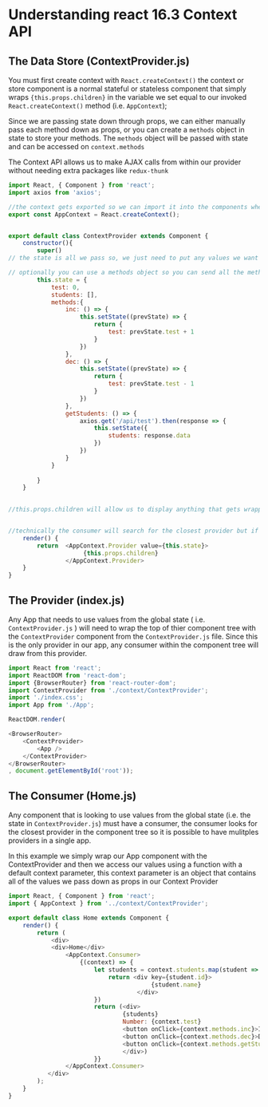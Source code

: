 # Understanding react 16.3 Context API

## The Data Store (ContextProvider.js)

You must first create context with `React.createContext()` the context or store component is a normal stateful or stateless component that simply wraps `{this.props.children}` in the variable we set equal to our invoked `React.createContext()` method (i.e. `AppContext`);

Since we are passing state down through props, we can either manually pass each method down as props, or you can create a      `methods` object in state to store your methods. The `methods` object will be passed with state and can be accessed on `context.methods`

The Context API allows us to make AJAX calls from within our provider without needing extra packages like `redux-thunk`

```js
import React, { Component } from 'react';
import axios from 'axios';

//the context gets exported so we can import it into the components where we need global state
export const AppContext = React.createContext();


export default class ContextProvider extends Component {
    constructor(){
        super()
// the state is all we pass so, we just need to put any values we want attached to the child components props into state.

// optionally you can use a methods object so you can send all the methods with state, or you would just need to pass the methods individually through prop naming and passing
        this.state = {
            test: 0,
            students: [],
            methods:{
                inc: () => {
                    this.setState((prevState) => {
                        return {
                            test: prevState.test + 1
                        }
                    })
                },
                dec: () => {
                    this.setState((prevState) => {
                        return {
                            test: prevState.test - 1
                        }
                    })
                },
                getStudents: () => {
                    axios.get('/api/test').then(response => {
                        this.setState({
                            students: response.data
                        })
                    })
                }
            }
            
        }
    }

 
//this.props.children will allow us to display anything that gets wrapped with our ContextProvider while also sending the state as a value of our provider. State gets attached to props and can be accessed by any consumer within the component tree that is wrapped by the provider


//technically the consumer will search for the closest provider but if you have just one provider than it will search for your only provider
    render() {
        return  <AppContext.Provider value={this.state}>
                     {this.props.children}
                </AppContext.Provider>
    }
}
```

##  The Provider (index.js)

Any App that needs to use values from the global state ( i.e. `ContextProvider.js` ) will need to wrap the top of thier component tree with the `ContextProvider` component from the `ContextProvider.js` file. Since this is the only provider in our app, any consumer within the component tree will draw from this provider.

```js
import React from 'react';
import ReactDOM from 'react-dom';
import {BrowserRouter} from 'react-router-dom';
import ContextProvider from './context/ContextProvider';
import './index.css';
import App from './App';

ReactDOM.render(

<BrowserRouter>
    <ContextProvider>
        <App />
    </ContextProvider>
</BrowserRouter>    
, document.getElementById('root'));

```

##  The Consumer (Home.js)

Any component that is looking to use values from the global state (i.e. the state in `ContextProvider.js`) must have a consumer, the consumer looks for the closest provider in the component tree so it is possible to have mulitples providers in a single app.

In this example we simply wrap our App component with the ContextProvider and then we access our values using a function with a default context parameter, this context parameter is an object that contains all of the values we pass down as props in our Context Provider

```js
import React, { Component } from 'react';
import { AppContext } from '../context/ContextProvider';

export default class Home extends Component {
    render() {
        return (
            <div>
            <div>Home</div>
                <AppContext.Consumer>
                    {(context) => {
                        let students = context.students.map(student => {
                            return <div key={student.id}>
                                        {student.name}
                                    </div>
                        })
                        return (<div>
                                {students}
                                Number: {context.test}
                                <button onClick={context.methods.inc}>Increment</button>
                                <button onClick={context.methods.dec}>Decrement</button>
                                <button onClick={context.methods.getStudents}>Get Students</button>
                                </div>)
                        }}
                </AppContext.Consumer>
           </div>
        );
    }
}
```

